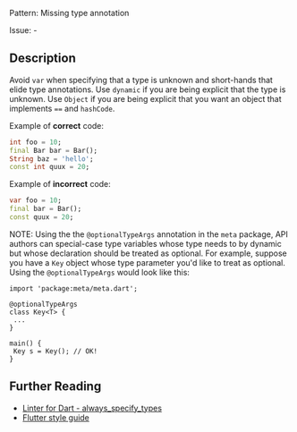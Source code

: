 Pattern: Missing type annotation

Issue: -

## Description

Avoid `var` when specifying that a type is unknown and short-hands that elide
type annotations. Use `dynamic` if you are being explicit that the type is
unknown. Use `Object` if you are being explicit that you want an object that
implements `==` and `hashCode`.

Example of **correct** code:
```dart
int foo = 10;
final Bar bar = Bar();
String baz = 'hello';
const int quux = 20;
```

Example of **incorrect** code:
```dart
var foo = 10;
final bar = Bar();
const quux = 20;
```

NOTE: Using the the `@optionalTypeArgs` annotation in the `meta` package, API
authors can special-case type variables whose type needs to by dynamic but whose
declaration should be treated as optional. For example, suppose you have a
`Key` object whose type parameter you'd like to treat as optional. Using the
`@optionalTypeArgs` would look like this:

```
import 'package:meta/meta.dart';

@optionalTypeArgs
class Key<T> {
 ...
}

main() {
 Key s = Key(); // OK!
}
```

## Further Reading

* [Linter for Dart - always_specify_types](https://dart.dev/tools/linter-rules/always_specify_types)
* [Flutter style guide](https://flutter.dev/style-guide/)